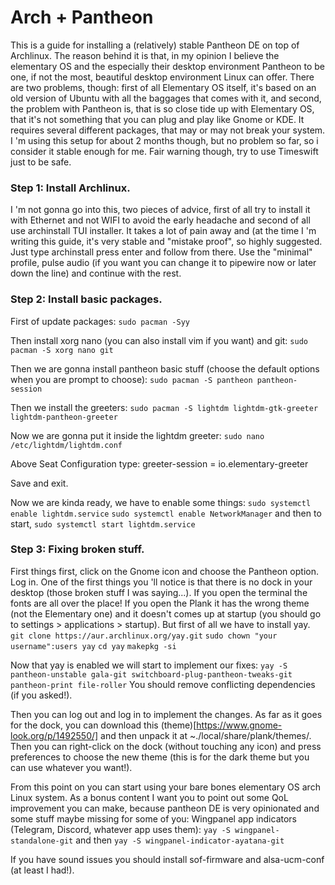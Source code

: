 # Arch + Pantheon

This is a guide for installing a (relatively) stable Pantheon DE on top of Archlinux. The reason behind it is that, in my opinion I believe the elementary OS and the especially their desktop environment Pantheon to be one, if not the most, beautiful desktop environment Linux can offer. There are two problems, though: first of all Elementary OS itself, it's based on an old version of Ubuntu with all the baggages that comes with it, and second, the problem with Pantheon is, that is so close tide up with Elementary OS, that it's not something that you can plug and play like Gnome or KDE. It requires several different packages, that may or may not break your system. I 'm using this setup for about 2 months though, but no problem so far, so i consider it stable enough for me. Fair warning though, try to use Timeswift just to be safe.

### Step 1: Install Archlinux.

I 'm not gonna go into this, two pieces of advice, first of all try to install it with Ethernet and not WIFI to avoid the early headache and second of all use archinstall TUI installer. It takes a lot of pain away and (at the time I 'm writing this guide, it's very stable and "mistake proof", so highly suggested. Just type archinstall press enter and follow from there. Use the "minimal" profile, pulse audio (if you want you can change it to pipewire now or later down the line) and continue with the rest.

### Step 2: Install basic packages.

First of update packages: ``sudo pacman -Syy``

Then install xorg nano (you can also install vim if you want) and git: 
``sudo pacman -S xorg nano git``

Then we are gonna install pantheon basic stuff (choose the default options when you are prompt to choose):
``sudo pacman -S pantheon pantheon-session``

Then we install the greeters: 
``sudo pacman -S lightdm lightdm-gtk-greeter lightdm-pantheon-greeter``

Now we are gonna put it inside the lightdm greeter: 
``sudo nano /etc/lightdm/lightdm.conf``

Above Seat Configuration type: greeter-session = io.elementary-greeter

Save and exit.

Now we are kinda ready, we have to enable some things: 
``sudo systemctl enable lightdm.service``
``sudo systemctl enable NetworkManager`` and then to start, 
``sudo systemctl start lightdm.service``

### Step 3: Fixing broken stuff.

First things first, click on the Gnome icon and choose the Pantheon option. Log in. One of the first things you 'll notice is that there is no dock in your desktop (those broken stuff I was saying...). If you open the terminal the fonts are all over the place! If you open the Plank it has the wrong theme (not the Elementary one) and it doesn't comes up at startup (you should go to settings > applications > startup). But first of all we have to install yay. 
``git clone https://aur.archlinux.org/yay.git``
``sudo chown "your username":users yay``
``cd yay``
``makepkg -si``

Now that yay is enabled we will start to implement our fixes: 
``yay -S pantheon-unstable gala-git switchboard-plug-pantheon-tweaks-git pantheon-print file-roller``
You should remove conflicting dependencies (if you asked!).

Then you can log out and log in to implement the changes. As far as it goes for the dock, you can download this (theme)[https://www.gnome-look.org/p/1492550/] and then unpack it at ~./local/share/plank/themes/. Then you can right-click on the dock (without touching any icon) and press preferences to choose the new theme (this is for the dark theme but you can use whatever you want!).

From this point on you can start using your bare bones elementary OS arch Linux system. As a bonus content I want you to point out some QoL improvement you can make, because pantheon DE is very opinionated and some stuff maybe missing for some of you: Wingpanel app indicators (Telegram, Discord, whatever app uses them): 
``yay -S wingpanel-standalone-git`` and then
``yay -S wingpanel-indicator-ayatana-git``

If you have sound issues you should install sof-firmware and alsa-ucm-conf (at least I had!).
